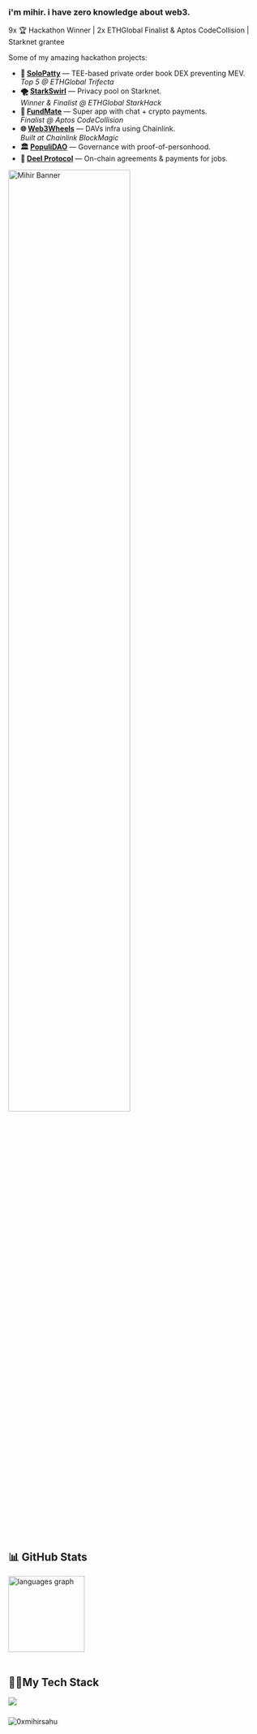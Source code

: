 ### i'm mihir. i have zero knowledge about web3. 

9x 🏆 Hackathon Winner | 2x ETHGlobal Finalist & Aptos CodeCollision  | Starknet grantee

Some of my amazing hackathon projects:
- **🍔 [SoloPatty](https://ethglobal.com/showcase/solopatty-5ua9t)** — TEE-based private order book DEX preventing MEV.  
  _Top 5 @ ETHGlobal Trifecta_
- **🌪️ [StarkSwirl](https://ethglobal.com/showcase/starkswirl-vyttm)** — Privacy pool on Starknet.  
  _Winner & Finalist @ ETHGlobal StarkHack_
- **💸 [FundMate](https://dorahacks.io/buidl/16821)** — Super app with chat + crypto payments.  
  _Finalist @ Aptos CodeCollision_
- **🌐 [Web3Wheels](https://devpost.com/software/web3wheels)** — DAVs infra using Chainlink.  
  _Built at Chainlink BlockMagic_
- **🏛️ [PopuliDAO](https://ethglobal.com/showcase/populidao-ffbb2)** — Governance with proof-of-personhood.
- **🤝 [Deel Protocol](https://ethglobal.com/showcase/deel-protocol-kq19m)** — On-chain agreements & payments for jobs.

<img src="https://github.com/user-attachments/assets/760f37e1-f027-48bf-8f53-cb4e2f3cc82c" width="69%" alt="Mihir Banner" />

## 📊 GitHub Stats
<div align="left">
  <img src="https://github-readme-stats.vercel.app/api/top-langs/?username=0xmihirsahu&theme=tokyonight&show_icons=true&hide_border=true&layout=compact" height="150" alt="languages graph"  />
</div>
<br>


###
<h2 align="left">👨‍💻My Tech Stack</h2>

<div align="left">
  <img src="https://skillicons.dev/icons?i=js,ts,solidity,rust,cpp,nextjs,nodejs,react,redux,tailwind,prisma,ipfs,graphql,docker" />
</div>

###
<p align="left"> <img src="https://komarev.com/ghpvc/?username=0xmihirsahu&label=Profile%20views&color=0e75b6&style=flat" alt="0xmihirsahu" /> </p>

